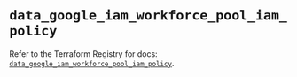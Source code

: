 # `data_google_iam_workforce_pool_iam_policy`

Refer to the Terraform Registry for docs: [`data_google_iam_workforce_pool_iam_policy`](https://registry.terraform.io/providers/hashicorp/google-beta/6.49.2/docs/data-sources/google_iam_workforce_pool_iam_policy).
